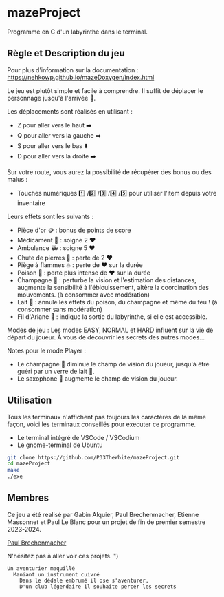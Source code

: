 # mazeProject
Programme en C d'un labyrinthe dans le terminal.

 ## Règle et Description du jeu

  
 Pour plus d'information sur la documentation : 
    https://nehkowp.github.io/mazeDoxygen/index.html
 
 Le jeu est plutôt simple et facile à comprendre.
 Il suffit de déplacer le personnage jusqu'à l'arrivée 🏁.

 Les déplacements sont réalisés en utilisant :
 - Z pour aller vers le haut ➡️
 - Q pour aller vers la gauche ➡️
 - S pour aller vers le bas ⬇️
 - D pour aller vers la droite ➡️

 Sur votre route, vous aurez la possibilité de récupérer des bonus ou des malus :
 - Touches numériques 1️⃣ /2️⃣ /3️⃣ /4️⃣ /5️⃣  pour utiliser l'item depuis votre inventaire

 Leurs effets sont les suivants :

 - Pièce d'or 🪙 : bonus de points de score
 - Médicament 💊 : soigne 2 ❤️
 - Ambulance 🚑 : soigne 5 ❤️
 - Chute de pierres 🤕 : perte de 2 ❤️
 - Piège à flammes 🔥 : perte de ❤️  sur la durée
 - Poison 🧪 : perte plus intense de ❤️  sur la durée
 - Champagne 🍾 : perturbe la vision et l'estimation des distances, augmente la sensibilité à l'éblouissement, altère la coordination des mouvements. (à consommer avec modération)
 - Lait 🥛 : annule les effets du poison, du champagne et même du feu ! (à consommer sans modération)
 - Fil d'Ariane 🧶 : indique la sortie du labyrinthe, si elle est accessible.

 Modes de jeu :
 Les modes EASY, NORMAL et HARD influent sur la vie de départ du joueur.
 À vous de découvrir les secrets des autres modes...

 Notes pour le mode Player :
 - Le champagne 🍾 diminue le champ de vision du joueur, jusqu'à être guéri par un verre de lait 🥛.
 - Le saxophone 🎷 augmente le champ de vision du joueur.

## Utilisation

Tous les terminaux n'affichent pas toujours les caractères de la même façon, voici les terminaux conseillés pour executer ce programme.
- Le terminal intégré de VSCode / VSCodium
- Le gnome-terminal de Ubuntu

```bash
git clone https://github.com/P33TheWhite/mazeProject.git
cd mazeProject
make
./exe
```

## Membres

 Ce jeu a été realisé par Gabin Alquier, Paul Brechenmacher, Etienne Massonnet et Paul Le Blanc pour un projet de fin de premier semestre 2023-2024.

 
 [Paul Brechenmacher](https://github.com/nehkowp)
 
 N'hésitez pas à aller voir ces projets. ")



    Un aventurier maquillé
      Maniant un instrument cuivré
        Dans le dédale embrumé il ose s'aventurer,
        D'un club légendaire il souhaite percer les secrets
